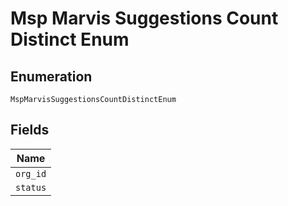 
# Msp Marvis Suggestions Count Distinct Enum

## Enumeration

`MspMarvisSuggestionsCountDistinctEnum`

## Fields

| Name |
|  --- |
| `org_id` |
| `status` |

